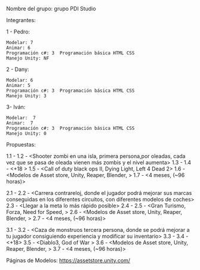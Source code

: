Nombre del grupo: grupo PDI Studio

Integrantes:

1 - Pedro:

	Modelar: 7	
	Animar: 6
	Programación c#: 3	Programación básica HTML CSS 
	Manejo Unity: NF

2 - Dany:

	Modelar: 6	
	Animar: 5
	Programación c#: 3	Programación básica HTML CSS 
	Manejo Unity: 3
	
3- Iván:

	Modelar:  7	
	Animar:  7
	Programación c#: 3	Programación básica HTML CSS 
	Manejo Unity: 0 


Propuestas:

1.1 - <Juego1 Shooter Zombi>
1.2 - <Shooter zombi en una isla, primera persona,por oleadas, cada vez que se pasa de oleada vienen más zombis y el nivel aumenta>
1.3 - <Sobrevivir el mayor tiempo posible>
1.4 - <+18 >
1.5 - <Call of duty black ops II, Dying Light, Left 4 Dead 2>
1.6 - <Modelos de Asset store, Unity, Reaper, Blender, >
1.7 - <4 meses, (~96 horas)>

2.1 - <Juego2 Carrera>
2.2 - <Carrera contrareloj, donde el jugador podrá mejorar sus marcas conseguidas en los diferentes circuitos, con diferentes modelos de coches>
2.3 - <Llegar a la meta lo más rápido posible>
2.4 - <Everyone>
2.5 - <Gran Turismo, Forza, Need for Speed, >
2.6 - <Modelos de Asset store, Unity, Reaper, Blender, >
2.7 - <4 meses, (~96 horas)>

3.1 - <Juego3 Aventura>
3.2 - <Caza de monstruos tercera persona, donde se podrá mejorar a tu jugador consiguiendo experiencia y modificar su inventario>
3.3 - <Cazar monstruos hasta derrotar al Boss final>
3.4 - <+18>
3.5 - <Diablo3, God of War >
3.6 - <Modelos de Asset store, Unity, Reaper, Blender, >
3.7 - <4 meses, (~96 horas)>


Páginas de Modelos:
	https://assetstore.unity.com/
